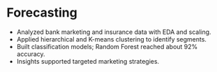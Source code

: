 # Forecasting

- Analyzed bank marketing and insurance data with EDA and scaling.
- Applied hierarchical and K-means clustering to identify segments.
- Built classification models; Random Forest reached about 92% accuracy.
- Insights supported targeted marketing strategies.
